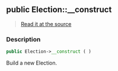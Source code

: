 ## public Election::__construct

> [Read it at the source](https://github.com/julien-boudry/Condorcet/blob/master/src/Election.php#L111)

### Description    

```php
public Election->__construct ( )
```

Build a new Election.
    